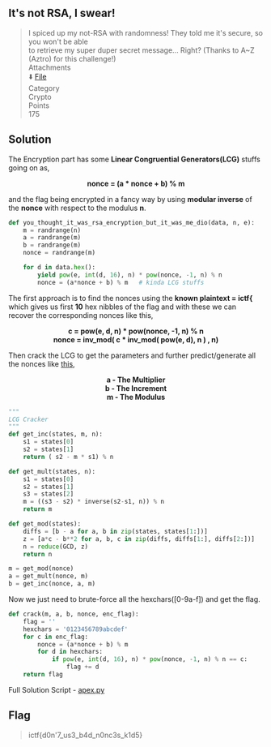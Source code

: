 ## It's not RSA, I swear!

> I spiced up my not-RSA with randomness! They told me it's secure, so you won't be able <br>
> to retrieve my super duper secret message... Right? (Thanks to A~Z (Aztro) for this challenge!) <br>
> Attachments <br>
> :arrow_down: [File](chall.zip) <br>
> Category <br>
> Crypto <br>
> Points <br>
> 175

## Solution
The Encryption part has some **Linear Congruential Generators(LCG)** stuffs going on as,

<p align="center"><b>
nonce = (a * nonce + b) % m
</b></p>

and the flag being encrypted in a fancy way by using **modular inverse** of the **nonce** with respect to the modulus **n**.

```py
def you_thought_it_was_rsa_encryption_but_it_was_me_dio(data, n, e):
	m = randrange(n)
	a = randrange(m)
	b = randrange(m)
	nonce = randrange(m)

	for d in data.hex():
		yield pow(e, int(d, 16), n) * pow(nonce, -1, n) % n
		nonce = (a*nonce + b) % m   # kinda LCG stuffs
```

The first approach is to find the nonces using the **known plaintext = ictf{** which gives us first **10** hex nibbles of the flag and 
with these we can recover the corresponding nonces like this,

<p align="center"><b>
c = pow(e, d, n) * pow(nonce, -1, n) % n <br>
nonce = inv_mod( c * inv_mod( pow(e, d), n ) , n)
</b></p>

Then crack the LCG to get the parameters and further predict/generate all the nonces like [this](https://tailcall.net/blog/cracking-randomness-lcgs/),

<p align="center"><b>
  a - The Multiplier <br>
  b - The Increment <br>
  m - The Modulus
</b></p>

```py
"""
LCG Cracker
"""
def get_inc(states, m, n):
	s1 = states[0]
	s2 = states[1]
	return ( s2 - m * s1) % n

def get_mult(states, n):
	s1 = states[0]
	s2 = states[1]
	s3 = states[2]
	m = ((s3 - s2) * inverse(s2-s1, n)) % n
	return m

def get_mod(states):
	diffs = [b - a for a, b in zip(states, states[1:])]
	z = [a*c - b**2 for a, b, c in zip(diffs, diffs[1:], diffs[2:])]
	n = reduce(GCD, z)
	return n

m = get_mod(nonce) 
a = get_mult(nonce, m)
b = get_inc(nonce, a, m) 
```
Now we just need to brute-force all the hexchars([0-9a-f]) and get the flag.

```py
def crack(m, a, b, nonce, enc_flag):
	flag = ''	
	hexchars = '0123456789abcdef'
	for c in enc_flag:
		nonce = (a*nonce + b) % m
		for d in hexchars:
			if pow(e, int(d, 16), n) * pow(nonce, -1, n) % n == c:
				flag += d
	return flag
```

Full Solution Script - [apex.py](apex.py)

## Flag
> ictf{d0n'7_us3_b4d_n0nc3s_k1d5}
